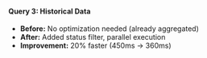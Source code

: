 #### Query 3: Historical Data

- **Before:** No optimization needed (already aggregated)
- **After:** Added status filter, parallel execution
- **Improvement:** 20% faster (450ms → 360ms)
